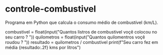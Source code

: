 # controle-combustivel
Programa em Python que calcula o consumo médio de combustível (km/L).


combustivel = float(input("Quantos listros de combustivel voçê colocou no seu carro ? "))
quilometros = float(input("Quantos quilomentros voçê roudou ? "))
resultado = quilometros / combustivel 
print(f"Seu carro fez em média {resultado:.2f} kms por litros")
